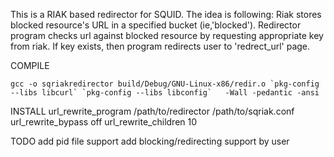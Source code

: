 This is a RIAK based redirector for SQUID. The idea is following:
  Riak stores blocked resource's URL in a specified bucket (ie,'blocked').
  Redirector program checks url against blocked resource by requesting appropriate key from riak.
  If key exists, then program redirects user to 'redrect_url' page.
  
COMPILE
  
    gcc -o sqriakredirector build/Debug/GNU-Linux-x86/redir.o `pkg-config --libs libcurl` `pkg-config --libs libconfig`   -Wall -pedantic -ansi
  
INSTALL
    url_rewrite_program /path/to/redirector /path/to/sqriak.conf
    url_rewrite_bypass off
    url_rewrite_children 10

TODO
    add pid file support
    add blocking/redirecting support by user
